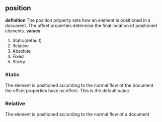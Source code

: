 ## position
**definition**
The position property sets how an element is positioned in a document. The offset properties determine the final location of positioned elements.
**values**

 1. Static(default)
 2. Relative
 3. Absolute
 4. Fixed 
 5. Sticky
### Static 
The element is positioned according to the normal flow of the document. the offset properties have no effect. This is the default value.
### Relative
The element is positioned according to the normal flow of a document
<!--stackedit_data:
eyJoaXN0b3J5IjpbNjkzODQxMjQ3XX0=
-->